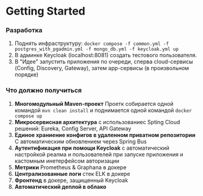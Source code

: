 # Getting Started

### Разработка
1. Поднять инфраструктуру: `docker compose -f common.yml -f postgres_with_pgadmin.yml -f mongo_db.yml -f keycloak.yml up`
2. В админке Keycloak (localhost:8081) создать тестового пользователя.
2. В "Идее" запустить приложения по очереди, сперва cloud-сервисы (Config, Discovery, Gateway), затем app-сервисы (в произвольном порядке)


### Что должно получиться
1. **Многомодульный Maven-проект** Проетк собирается одной командой `mvn clean install` и поднимается одной командой `docker compose up`
2. **Микросервисная архитектура** с использованиес Spting Cloud решений: Eureka, Config Server, API Gateway
3. **Единое храниение конфигов в удаленном приватном репозитории** С автоматическим обновлением через Spring Bus
4. **Аутентификация при помощи Keycloak** с автоматический настройкой реалма и пользователей при запуске приложения и кастомным инетерфейсом авторизации
5. **Метрики** Prometheus & Graphana в докере
6. **Централизованные логи** стек ELK в докере
7. **Фронтенд** в докере, защищенный Keycloak
8. **Автоматический деплой в облако**